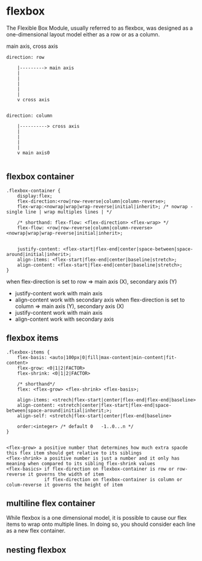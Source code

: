 # flexbox

The Flexible Box Module, usually referred to as flexbox, was designed as a one-dimensional layout model either as a row or as a column.

main axis, cross axis

```
direction: row

    |---------> main axis
    |
    |
    |
    |
    |
    v cross axis


direction: column

    |----------> cross axis
    |
    |
    |
    |
    v main axis0


```




## flexbox container

```
.flexbox-container {
    display:flex;
    flex-direction:<row|row-reverse|column|column-reverse>;
    flex-wrap:<nowrap|wrap|wrap-reverse|initial|inherit>; /* nowrap - single line | wrap multiples lines | */

    /* shorthand: flex-flow: <flex-direction> <flex-wrap> */
    flex-flow: <row|row-reverse|column|column-reverse> <nowrap|wrap|wrap-reverse|initial|inherit>;


    justify-content: <flex-start|flex-end|center|space-between|space-around|initial|inherit>;
    align-items: <flex-start|flex-end|center|baseline|stretch>;
    align-content: <flex-start|flex-end|center|baseline|stretch>;
}
```

when flex-direction is set to row => main axis (X), secondary axis (Y)
* justify-content work with main axis
* align-content work with secondary axis
when flex-direction is set to column => main axis (Y), secondary axis (X)
* justify-content work with main axis
* align-content work with secondary axis

## flexbox items

```
.flexbox-items {
    flex-basis: <auto|100px|0|fill|max-content|min-content|fit-content>
    flex-grow: <0|1|2|FACTOR>
    flex-shrink: <0|1|2|FACTOR>

    /* shorthand*/
    flex: <flex-grow> <flex-shrink> <flex-basis>;

    align-items: <strech|flex-start|center|flex-end|flex-end|baseline>
    align-content: <stretch|center|flex-start|flex-end|space-between|space-around|initial|inherit;>;
    align-self: <stretch|flex-start|center|flex-end|baseline>

    order:<integer> /* default 0   -1..0...n */
}


<flex-grow> a positive number that determines how much extra spacde this flex item should get relative to its siblings
<flex-shrink> a positive number is just a number and it only has meaning when compared to its sibling flex-shrink values
<flex-basics> if flex-direction on flexbox-container is row or row-reverse it governs the width of item
              if flex-direction on flexbox-container is column or colum-reverse it governs the height of item
```

## multiline flex container

While flexbox is a one dimensional model, it is possible to cause our flex items to wrap onto multiple lines. In doing so, you should consider each line as a new flex container.



## nesting flexbox













